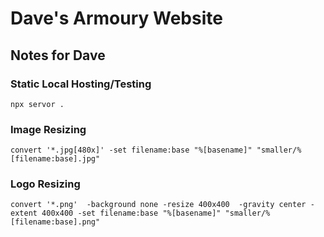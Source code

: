 # Dave's Armoury Website

## Notes for Dave

### Static Local Hosting/Testing
    npx servor .

### Image Resizing
    convert '*.jpg[480x]' -set filename:base "%[basename]" "smaller/%[filename:base].jpg"

### Logo Resizing
    convert '*.png'  -background none -resize 400x400  -gravity center -extent 400x400 -set filename:base "%[basename]" "smaller/%[filename:base].png"
